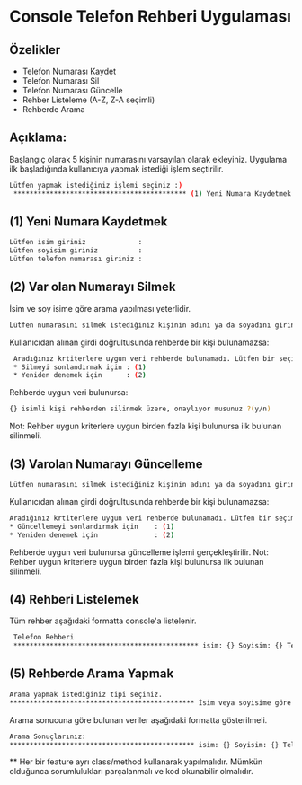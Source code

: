 # Console Telefon Rehberi Uygulaması

## Özelikler
- Telefon Numarası Kaydet
- Telefon Numarası Sil
- Telefon Numarası Güncelle
- Rehber Listeleme (A-Z, Z-A seçimli)
- Rehberde Arama 

## Açıklama:
Başlangıç olarak 5 kişinin numarasını varsayılan olarak ekleyiniz.
Uygulama ilk başladığında kullanıcıya yapmak istediği işlem seçtirilir.
 ```sh
Lütfen yapmak istediğiniz işlemi seçiniz :) 
  ******************************************* (1) Yeni Numara Kaydetmek (2) Varolan Numarayı Silmek (3) Varolan Numarayı Güncelleme (4) Rehberi Listelemek (5) Rehberde Arama Yapmak﻿
 ```
## (1) Yeni Numara Kaydetmek
 ```sh
 Lütfen isim giriniz             : 
 Lütfen soyisim giriniz          :
 Lütfen telefon numarası giriniz :
  ```

## (2) Var olan Numarayı Silmek
İsim ve soy isime göre arama yapılması yeterlidir.
 ```sh
Lütfen numarasını silmek istediğiniz kişinin adını ya da soyadını giriniz:
 ```
Kullanıcıdan alınan girdi doğrultusunda rehberde bir kişi bulunamazsa:
 ```sh
  Aradığınız krtiterlere uygun veri rehberde bulunamadı. Lütfen bir seçim yapınız.
  * Silmeyi sonlandırmak için : (1)
  * Yeniden denemek için      : (2)
 ```
Rehberde uygun veri bulunursa:
 ```sh
 {} isimli kişi rehberden silinmek üzere, onaylıyor musunuz ?(y/n)
  ```
Not: Rehber uygun kriterlere uygun birden fazla kişi bulunursa ilk bulunan silinmeli.

## (3) Varolan Numarayı Güncelleme
 ```sh
 Lütfen numarasını silmek istediğiniz kişinin adını ya da soyadını giriniz:
  ```
Kullanıcıdan alınan girdi doğrultusunda rehberde bir kişi bulunamazsa:
 ```sh
 Aradığınız krtiterlere uygun veri rehberde bulunamadı. Lütfen bir seçim yapınız.
 * Güncellemeyi sonlandırmak için    : (1)
 * Yeniden denemek için              : (2)
  ```
Rehberde uygun veri bulunursa güncelleme işlemi gerçekleştirilir.
Not: Rehber uygun kriterlere uygun birden fazla kişi bulunursa ilk bulunan silinmeli.

## (4) Rehberi Listelemek
Tüm rehber aşağıdaki formatta console'a listelenir.
 ```sh
  Telefon Rehberi
  ********************************************** isim: {} Soyisim: {} Telefon Numarası: {} - isim: {} Soyisim: {} Telefon Numarası: {} . .
 ```
## (5) Rehberde Arama Yapmak
 ```sh
 Arama yapmak istediğiniz tipi seçiniz.
 ********************************************** İsim veya soyisime göre arama yapmak için: (1) Telefon numarasına göre arama yapmak için: (2) 
 ```
Arama sonucuna göre bulunan veriler aşağıdaki formatta gösterilmeli.
 ```sh
Arama Sonuçlarınız:
 ********************************************** isim: {} Soyisim: {} Telefon Numarası: {} - isim: {} Soyisim: {} Telefon Numarası: {} . .
```


** Her bir feature ayrı class/method kullanarak yapılmalıdır. Mümkün olduğunca sorumlulukları parçalanmalı ve kod okunabilir olmalıdır.
